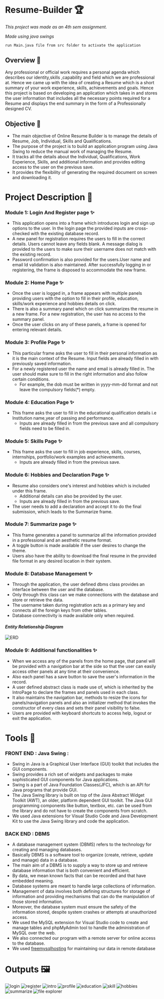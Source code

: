 # Resume-Builder 🏆
*This project was made as an 4th sem assignment.*

_Made using java swings_

```
run Main.java file from src folder to activate the application
```

## Overview 🧩

Any professional or official work requires a personal agenda which describes our
identity,skills ,capability and field which we are professional at. Hence we came up with the
idea of creating a Resume which is a short summary of your work experience, skills,
achievements and goals.
Hence this project is based on developing an application which takes in and stores the user
information that includes all the necessary points required for a Resume and displays the
end summary in the form of a Professionally designed CV.


## Objective 🏅

* The main objective of Online Resume Builder is to manage the details of Resume,
Job, Individual, Skills and Qualifications.
* The purpose of the project is to build an application program using Java Swing to
reduce the manual work of managing the Resume.
* It tracks all the details about the Individual, Qualifications, Work Experience, Skills,
and additional information and provides editing access to the user on the previous
save.
* It provides the flexibility of generating the required document on screen and
downloading it.

# Project Description 🎯

### Module 1: Login And Register page ✨
- This application opens into a frame which introduces login and sign up options to the user.
In the login page the provided inputs are cross-checked with the existing database record.
- A new panel for registration requires the users to fill in the correct details. Users cannot
leave any fields blank. A message dialog is provided to the users to make sure their
username does not match with the existing record. 
- Password confirmation is also provided for the users.User name and email Id validation is also maintained. After successfully
logging in or registering, the frame is disposed to accommodate the new frame.

### Module 2: Home Page ✨
- Once the user is logged in, a frame appears with multiple panels providing users with the
option to fill in their profile, education, skills/work experience and hobbies details on click.
- There is also a summary panel which on click summarizes the resume in a new frame. For a
new registration, the user has no access to the summary panel.
- Once the user clicks on any
of these panels, a frame is opened for entering relevant details.

### Module 3: Profile Page ✨
- This particular frame asks the user to fill in their personal information as it is the main
context of the Resume. Input fields are already filled in with previously saved information.
- For a newly registered user the name and email is already filled in. The user should make
sure to fill in the right information and also follow certain conditions. 
  * For example, the dob
must be written in yyyy-mm-dd format and not leave the compulsory fields(*) empty.

### Module 4: Education Page ✨
- This frame asks the user to fill in the educational qualification details i.e Institution
name,year of passing and performance. 
  * Inputs are already filled in from the previous save
and all compulsory fields need to be filled in.

### Module 5: Skills Page ✨
- This frame asks the user to fill in job experience, skills, courses, internships, portfolio/work
examples and achievements. 
  * Inputs are already filled in from the previous save.

### Module 6: Hobbies and Declaration Page ✨
- Resume also considers one's interest and hobbies which is included under this frame.
  * Additional details can also be provided by the user. 
  * Inputs are already filled in from the previous save. 
- The user needs to add a declaration and accept it to do the final submission,
which leads to the Summarize frame.

### Module 7: Summarize page ✨
- This frame generates a panel to summarize all the information provided in a professional
and an aesthetic resume format. 
- A toggle button is made available if the user desires to
change the theme. 
- Users also have the ability to download the final resume in the provided
file format in any desired location in their system.

### Module 8: Database Management ✨
- Through the application, the user defined dbms class provides an interface between the user and the database. 
- Only through this class can we make connections with the database and store or retrieve the data. 
- The username taken during registration acts as a primary key and connects all the foreign keys from other tables. 
- Database connectivity is made available only when required.
#### _Entity Relationship Diagram_
![ERD](/images/unknown.png)

### Module 9: Additional functionalities ✨
- When we access any of the panels from the home page, that panel will be provided with a
navigation bar at the side so that the user can easily access other panels at any time at
their convenience. 
- Also each panel has a save button to save the user's information in the
record. 
- A user defined abstract class is made use of, which is inherited by the IntroPage to
declare the frames and panels used in each class. 
- It also maintains the navigation bar,
methods to resize the icons for panels/navigation panels and also an initializer method
that invokes the constructor of every class and sets their panel visibility to false.
- Users are provided with keyboard shortcuts to access help, logout or exit the application.

# Tools 🧰
### FRONT END : Java Swing :
- Swing in Java is a Graphical User Interface (GUI) toolkit that includes the GUI components.
- Swing provides a rich set of widgets and packages to make sophisticated GUI components for Java applications. 
- Swing is a part of Java Foundation Classes(JFC), which is an API for Java programs that provide GUI.
- The Java Swing library is built on top of the Java Abstract Widget Toolkit (AWT), an older, platform dependent GUI toolkit. The Java GUI programming components like button, textbox, etc. can be used from the library and do not have to create the components from scratch.
- We used Java extensions for Visual Studio Code and Java Development Kit to use the Java Swing library and code the application.

### BACK END : DBMS
- A database management system (DBMS) refers to the technology for creating and managing databases.
- Basically DBMS is a software tool to organize (create, retrieve, update and manage) data in a database.
- The main aim of a DBMS is to supply a way to store up and retrieve database information that is both convenient and efficient. 
- By data, we mean known facts that can be recorded and that have embedded meaning. 
- Database systems are meant to handle large collections of information. 
- Management of data involves both defining structures for storage of information and providing mechanisms that can do the manipulation of those stored information. 
- Moreover, the database system must ensure the safety of the information stored, despite system crashes or attempts at unauthorized access.
- We used the MySQL extension for Visual Studio code to create and manage tables and phpMyAdmin tool to handle the administration of MySQL over the web. 
- We also connected our program with a remote server for online access to the database.
- We used [freemysqlhosting](https://www.freemysqlhosting.net/) for maintaining our data in remote database


# **Outputs** 🖼️
![login](/images/output/image1.png)    ![register](/images/output/image5.png)
![intro](/images/output/image9.png)
![profile](/images/output/image7.png)
![education](/images/output/image3.png)
![skill](/images/output/image6.png)
![hobbies](/images/output/image13.png)
![summarize](/images/output/image4.png)
![file explorer](/images/output/image8.png)
